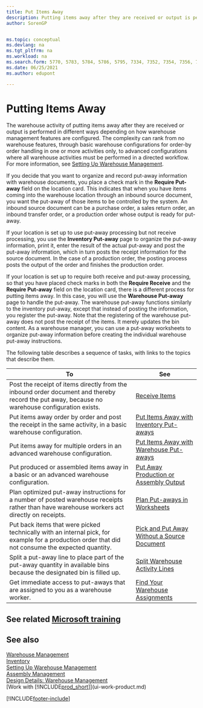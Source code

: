 ```yaml
---
title: Put Items Away
description: Putting items away after they are received or output is performed in different ways depending on how warehouse management features are configured.
author: SorenGP


ms.topic: conceptual
ms.devlang: na
ms.tgt_pltfrm: na
ms.workload: na
ms.search.form: 5770, 5783, 5784, 5786, 5795, 7334, 7352, 7354, 7356, 7375, 7379, 7390, 7394, 7396, 9312, 9315, 9343
ms.date: 06/25/2021
ms.author: edupont

---
```

# Putting Items Away

The warehouse activity of putting items away after they are received or output is performed in different ways depending on how warehouse management features are configured. The complexity can rank from no warehouse features, through basic warehouse configurations for order-by order handling in one or more activities only, to advanced configurations where all warehouse activities must be performed in a directed workflow. For more information, see [Setting Up Warehouse Management](warehouse-setup-warehouse.md).

If you decide that you want to organize and record put-away information with warehouse documents, you place a check mark in the **Require Put-away** field on the location card. This indicates that when you have items coming into the warehouse location through an inbound source document, you want the put-away of those items to be controlled by the system. An inbound source document can be a purchase order, a sales return order, an inbound transfer order, or a production order whose output is ready for put-away.  

If your location is set up to use put-away processing but not receive processing, you use the **Inventory Put-away** page to organize the put-away information, print it, enter the result of the actual put-away and post the put-away information, which in turn posts the receipt information for the source document. In the case of a production order, the posting process posts the output of the order and finishes the production order.

If your location is set up to require both receive and put-away processing, so that you have placed check marks in both the **Require Receive** and the **Require Put-away** field on the location card, there is a different process for putting items away. In this case, you will use the **Warehouse Put-away** page to handle the put-away. The warehouse put-away functions similarly to the inventory put-away, except that instead of posting the information, you register the put-away. Note that the registering of the warehouse put-away does not post the receipt of the items. It merely updates the bin content. As a warehouse manager, you can use a put-away worksheets to organize put-away information before creating the individual warehouse put-away instructions.

The following table describes a sequence of tasks, with links to the topics that describe them.  

|**To**|**See**|  
|------------|-------------|  
|Post the receipt of items directly from the inbound order document and thereby record the put away, because no warehouse configuration exists.|[Receive Items](warehouse-how-receive-items.md)|  
|Put items away order by order and post the receipt in the same activity, in a basic warehouse configuration.|[Put Items Away with Inventory Put-aways](warehouse-how-to-put-items-away-with-inventory-put-aways.md)|  
|Put items away for multiple orders in an advanced warehouse configuration.|[Put Items Away with Warehouse Put-aways](warehouse-how-to-put-items-away-with-warehouse-put-aways.md)|  
|Put produced or assembled items away in a basic or an advanced warehouse configuration.|[Put Away Production or Assembly Output](warehouse-how-to-put-away-production-output.md)|
|Plan optimized put-away instructions for a number of posted warehouse receipts rather than have warehouse workers act directly on receipts.|[Plan Put-aways in Worksheets](warehouse-how-to-plan-put-aways-in-worksheets.md)|  
|Put back items that were picked technically with an internal pick, for example for a production order that did not consume the expected quantity.|[Pick and Put Away Without a Source Document](warehouse-how-to-create-put-aways-from-internal-put-aways.md)|
|Split a put-away line to place part of the put-away quantity in available bins because the designated bin is filled up.|[Split Warehouse Activity Lines](warehouse-how-to-split-warehouse-activity-lines.md)|
|Get immediate access to put-aways that are assigned to you as a warehouse worker.|[Find Your Warehouse Assignments](warehouse-how-to-find-your-warehouse-assignments.md)|

## See related [Microsoft training](/training/modules/receive-put-away-items/)

## See also

[Warehouse Management](warehouse-manage-warehouse.md)  
[Inventory](inventory-manage-inventory.md)  
[Setting Up Warehouse Management](warehouse-setup-warehouse.md)  
[Assembly Management](assembly-assemble-items.md)  
[Design Details: Warehouse Management](design-details-warehouse-management.md)  
[Work with [!INCLUDE[prod_short](includes/prod_short.md)]](ui-work-product.md)  


[!INCLUDE[footer-include](includes/footer-banner.md)]
